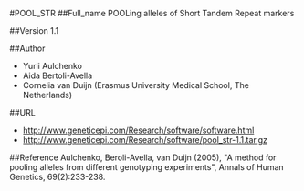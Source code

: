 #POOL_STR
##Full_name
POOLing alleles of Short Tandem Repeat markers

##Version
1.1

##Author
* Yurii Aulchenko
* Aida Bertoli-Avella
* Cornelia van Duijn (Erasmus University Medical School, The Netherlands)

##URL
* http://www.geneticepi.com/Research/software/software.html
* http://www.geneticepi.com/Research/software/pool_str-1.1.tar.gz

##Reference
Aulchenko, Beroli-Avella, van Duijn (2005), "A method for pooling alleles from different genotyping experiments", Annals of Human Genetics, 69(2):233-238.

